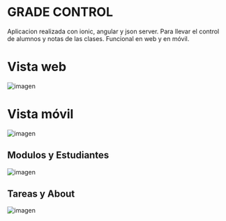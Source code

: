 # GRADE CONTROL
Aplicacion realizada con ionic, angular y json server. 
Para llevar el control de alumnos y notas de las clases.
Funcional en web y en móvil.


# Vista web

![imagen](https://user-images.githubusercontent.com/74043250/213555418-a48f0c8c-5ebb-4513-9cfb-a3db58e5b13c.png)

# Vista móvil

![imagen](https://user-images.githubusercontent.com/74043250/213555533-72ded100-0f9e-437e-8b76-93c1824a53ed.png)

## Modulos y Estudiantes
![imagen](https://user-images.githubusercontent.com/74043250/213750120-fe1a2a6a-f2ad-41c5-9cb3-27374567bef6.png)

## Tareas y About
![imagen](https://user-images.githubusercontent.com/74043250/213750437-3c1621b2-f5ca-4722-b536-1ff9faaede03.png)


